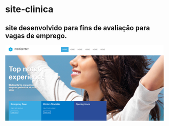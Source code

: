 # site-clinica
## site desenvolvido para fins de avaliação para vagas de emprego.

![Site_MedCenter](https://github.com/sdlima4025/site-clinica/blob/main/medcenter.png)

